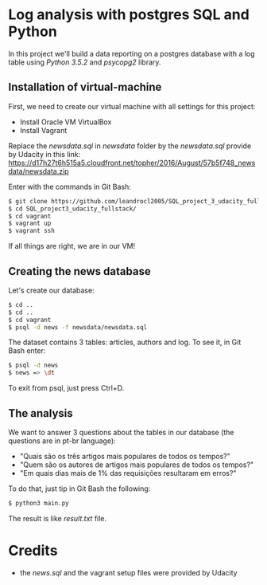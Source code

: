 # Log analysis with postgres SQL and Python

In this project we'll build a data reporting on a postgres database with a log table using *Python 3.5.2* and *psycopg2* library.

## Installation of virtual-machine

First, we need to create our virtual machine with all settings for this project:

* Install Oracle VM VirtualBox
* Install Vagrant

Replace the *newsdata.sql* in *newsdata* folder by the *newsdata.sql* provide by Udacity in this link: https://d17h27t6h515a5.cloudfront.net/topher/2016/August/57b5f748_newsdata/newsdata.zip

Enter with the commands in Git Bash:

```sh
$ git clone https://github.com/leandrocl2005/SQL_project_3_udacity_fullstack.git
$ cd SQL_project3_udacity_fullstack/
$ cd vagrant
$ vagrant up
$ vagrant ssh
```

If all things are right, we are in our VM!

## Creating the news database

Let's create our database:

```sh
$ cd ..
$ cd ..
$ cd vagrant
$ psql -d news -f newsdata/newsdata.sql
```

The dataset contains 3 tables: articles, authors and log. To see it, in Git Bash enter:

```sh
$ psql -d news
$ news => \dt
```

To exit from psql, just press Ctrl+D. 

## The analysis

We want to answer 3 questions about the tables in our database (the questions are in pt-br language):

* "Quais são os três artigos mais populares de todos os tempos?"
* "Quem são os autores de artigos mais populares de todos os tempos?"
* "Em quais dias mais de 1% das requisições resultaram em erros?"

To do that, just tip in Git Bash the following:

```sh
$ python3 main.py
```

The result is like *result.txt* file.

# Credits

  - the *news.sql* and the vagrant setup files were provided by Udacity


